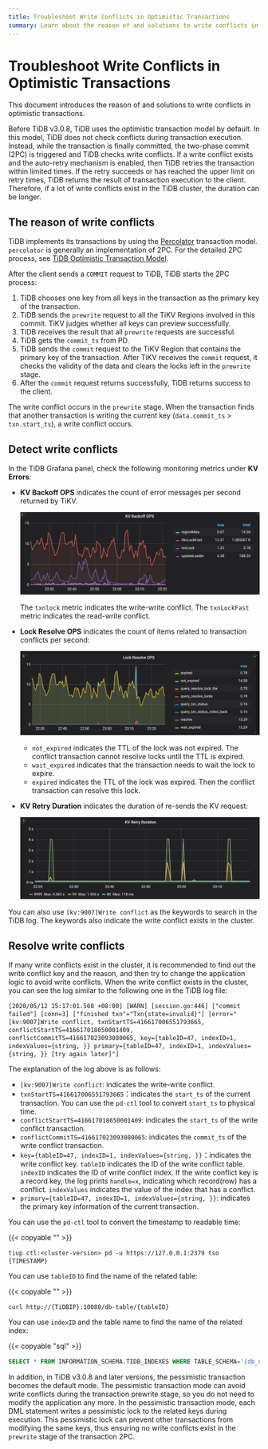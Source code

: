 ```yaml
---
title: Troubleshoot Write Conflicts in Optimistic Transactions
summary: Learn about the reason of and solutions to write conflicts in optimistic transactions.
---
```


# Troubleshoot Write Conflicts in Optimistic Transactions

This document introduces the reason of and solutions to write conflicts in optimistic transactions.

Before TiDB v3.0.8, TiDB uses the optimistic transaction model by default. In this model, TiDB does not check conflicts during transaction execution. Instead, while the transaction is finally committed, the two-phase commit (2PC) is triggered and TiDB checks write conflicts. If a write conflict exists and the auto-retry mechanism is enabled, then TiDB retries the transaction within limited times. If the retry succeeds or has reached the upper limit on retry times, TiDB returns the result of transaction execution to the client. Therefore, if a lot of write conflicts exist in the TiDB cluster, the duration can be longer.

## The reason of write conflicts

TiDB implements its transactions by using the [Percolator](https://www.usenix.org/legacy/event/osdi10/tech/full_papers/Peng.pdf) transaction model. `percolator` is generally an implementation of 2PC. For the detailed 2PC process, see [TiDB Optimistic Transaction Model](/optimistic-transaction.md).

After the client sends a `COMMIT` request to TiDB, TiDB starts the 2PC process:

1. TiDB chooses one key from all keys in the transaction as the primary key of the transaction.
2. TiDB sends the `prewrite` request to all the TiKV Regions involved in this commit. TiKV judges whether all keys can preview successfully.
3. TiDB receives the result that all `prewrite` requests are successful.
4. TiDB gets the `commit_ts` from PD.
5. TiDB sends the `commit` request to the TiKV Region that contains the primary key of the transaction. After TiKV receives the `commit` request, it checks the validity of the data and clears the locks left in the `prewrite` stage.
6. After the `commit` request returns successfully, TiDB returns success to the client.

The write conflict occurs in the `prewrite` stage. When the transaction finds that another transaction is writing the current key (`data.commit_ts` > `txn.start_ts`), a write conflict occurs.

## Detect write conflicts

In the TiDB Grafana panel, check the following monitoring metrics under **KV Errors**:

* **KV Backoff OPS** indicates the count of error messages per second returned by TiKV.

    ![kv-backoff-ops](/media/troubleshooting-write-conflict-kv-backoff-ops.png)

    The `txnlock` metric indicates the write-write conflict. The `txnLockFast` metric indicates the read-write conflict.

* **Lock Resolve OPS** indicates the count of items related to transaction conflicts per second:

    ![lock-resolve-ops](/media/troubleshooting-write-conflict-lock-resolve-ops.png)

    - `not_expired` indicates the TTL of the lock was not expired. The conflict transaction cannot resolve locks until the TTL is expired.
    - `wait_expired` indicates that the transaction needs to wait the lock to expire.
    - `expired` indicates the TTL of the lock was expired. Then the conflict transaction can resolve this lock.

* **KV Retry Duration** indicates the duration of re-sends the KV request:

     ![kv-retry-duration](/media/troubleshooting-write-conflict-kv-retry-duration.png)

You can also use `[kv:9007]Write conflict` as the keywords to search in the TiDB log. The keywords also indicate the write conflict exists in the cluster.

## Resolve write conflicts

If many write conflicts exist in the cluster, it is recommended to find out the write conflict key and the reason, and then try to change the application logic to avoid write conflicts. When the write conflict exists in the cluster, you can see the log similar to the following one in the TiDB log file:

```log
[2020/05/12 15:17:01.568 +08:00] [WARN] [session.go:446] ["commit failed"] [conn=3] ["finished txn"="Txn{state=invalid}"] [error="[kv:9007]Write conflict, txnStartTS=416617006551793665, conflictStartTS=416617018650001409, conflictCommitTS=416617023093080065, key={tableID=47, indexID=1, indexValues={string, }} primary={tableID=47, indexID=1, indexValues={string, }} [try again later]"]
```

The explanation of the log above is as follows:

* `[kv:9007]Write conflict`: indicates the write-write conflict.
* `txnStartTS=416617006551793665`：indicates the `start_ts` of the current transaction. You can use the `pd-ctl` tool to convert `start_ts` to physical time.
* `conflictStartTS=416617018650001409`: indicates the `start_ts` of the write conflict transaction.
* `conflictCommitTS=416617023093080065`: indicates the `commit_ts` of the write conflict transaction.
* `key={tableID=47, indexID=1, indexValues={string, }}`：indicates the write conflict key. `tableID` indicates the ID of the write conflict table. `indexID` indicates the ID of write conflict index. If the write conflict key is a record key, the log prints `handle=x`, indicating which record(row) has a conflict. `indexValues` indicates the value of the index that has a conflict.
* `primary={tableID=47, indexID=1, indexValues={string, }}`: indicates the primary key information of the current transaction.

You can use the `pd-ctl` tool to convert the timestamp to readable time:

{{< copyable "" >}}

```shell
tiup ctl:<cluster-version> pd -u https://127.0.0.1:2379 tso {TIMESTAMP}
```

You can use `tableID` to find the name of the related table:

{{< copyable "" >}}

```shell
curl http://{TiDBIP}:10080/db-table/{tableID}
```

You can use `indexID` and the table name to find the name of the related index:

{{< copyable "sql" >}}

```sql
SELECT * FROM INFORMATION_SCHEMA.TIDB_INDEXES WHERE TABLE_SCHEMA='{db_name}' AND TABLE_NAME='{table_name}' AND INDEX_ID={indexID};
```

In addition, in TiDB v3.0.8 and later versions, the pessimistic transaction becomes the default mode.  The pessimistic transaction mode can avoid write conflicts during the transaction prewrite stage, so you do not need to modify the application any more. In the pessimistic transaction mode, each DML statement writes a pessimistic lock to the related keys during execution. This pessimistic lock can prevent other transactions from modifying the same keys, thus ensuring no write conflicts exist in the `prewrite` stage of the transaction 2PC.
